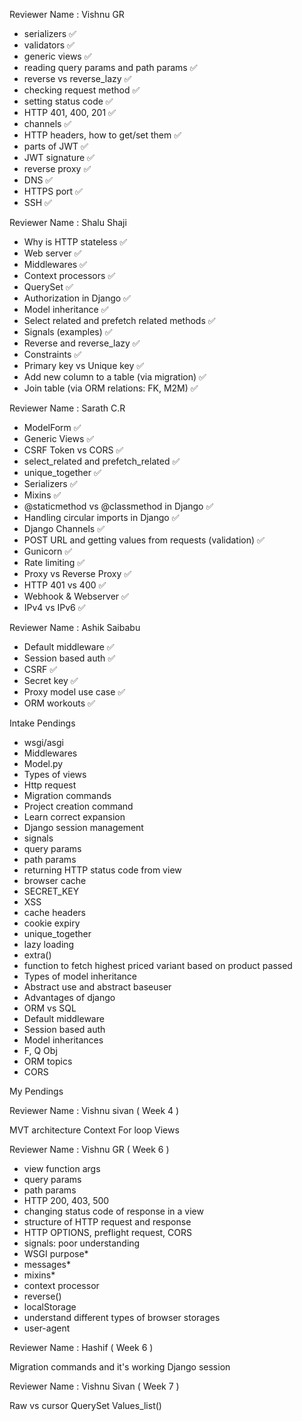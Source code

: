 Reviewer Name : Vishnu GR

- serializers ✅
- validators ✅
- generic views ✅
- reading query params and path params ✅
- reverse vs reverse_lazy ✅
- checking request method ✅
- setting status code ✅
- HTTP 401, 400, 201 ✅
- channels ✅
- HTTP headers, how to get/set them ✅
- parts of JWT ✅
- JWT signature ✅
- reverse proxy ✅
- DNS ✅
- HTTPS port ✅
- SSH ✅

Reviewer Name : Shalu Shaji

- Why is HTTP stateless ✅
- Web server ✅
- Middlewares ✅
- Context processors ✅
- QuerySet ✅
- Authorization in Django ✅
- Model inheritance ✅
- Select related and prefetch related methods ✅
- Signals (examples) ✅
- Reverse and reverse_lazy ✅
- Constraints ✅
- Primary key vs Unique key ✅
- Add new column to a table (via migration) ✅
- Join table (via ORM relations: FK, M2M) ✅

Reviewer Name : Sarath C.R

- ModelForm ✅
- Generic Views ✅
- CSRF Token vs CORS ✅
- select_related and prefetch_related ✅
- unique_together ✅
- Serializers ✅
- Mixins ✅
- @staticmethod vs @classmethod in Django ✅
- Handling circular imports in Django ✅
- Django Channels ✅
- POST URL and getting values from requests (validation) ✅
- Gunicorn ✅
- Rate limiting ✅
- Proxy vs Reverse Proxy ✅
- HTTP 401 vs 400 ✅
- Webhook & Webserver ✅
- IPv4 vs IPv6 ✅

Reviewer Name : Ashik Saibabu

- Default middleware ✅
- Session based auth ✅
- CSRF ✅
- Secret key ✅
- Proxy model use case ✅
- ORM workouts ✅

Intake Pendings

- wsgi/asgi
- Middlewares
- Model.py
- Types of views
- Http request
- Migration commands
- Project creation command
- Learn correct expansion
- Django session management
- signals
- query params
- path params
- returning HTTP status code from view
- browser cache
- SECRET_KEY
- XSS
- cache headers
- cookie expiry
- unique_together
- lazy loading
- extra()
- function to fetch highest priced variant based on product passed
- Types of model inheritance
- Abstract use and abstract baseuser
- Advantages of django
- ORM vs SQL
- Default middleware
- Session based auth
- Model inheritances
- F, Q Obj
- ORM topics
- CORS

My Pendings 

Reviewer Name : Vishnu sivan ( Week 4 )

MVT architecture 
Context
For loop
Views 

Reviewer Name : Vishnu GR ( Week 6 )

- view function args
- query params
- path params
- HTTP 200, 403, 500
- changing status code of response in a view
- structure of HTTP request and response
- HTTP OPTIONS, preflight request, CORS
- signals: poor understanding
- WSGI purpose*
- messages*
- mixins*
- context processor
- reverse()
- localStorage
- understand different types of browser storages
- user-agent

Reviewer Name : Hashif ( Week 6 )

Migration commands and it's working
Django session

Reviewer Name : Vishnu Sivan ( Week 7 )

Raw vs cursor 
QuerySet
Values_list()
